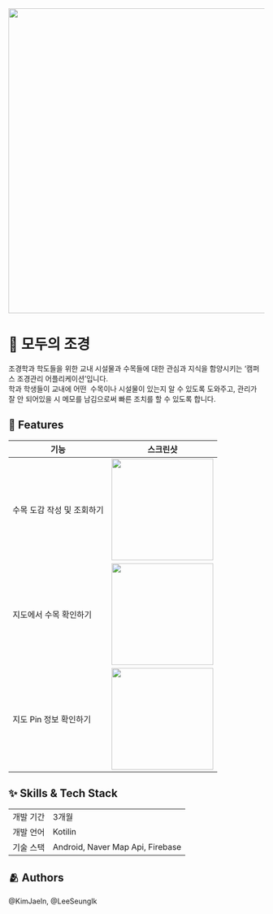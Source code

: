 <img width="600" alt="" src="https://github.com/user-attachments/assets/9ffe991e-5e0b-4d95-b2ce-1efb052ee317">

# :iphone: 모두의 조경

조경학과 학도들을 위한 교내 시설물과 수목들에 대한 관심과 지식을 함양시키는 ‘캠퍼스 조경관리 어플리케이션’입니다. <br>
학과 학생들이 교내에 어떤  수목이나 시설물이 있는지 알 수 있도록 도와주고, 관리가 잘 안 되어있을 시 메모를 남김으로써 빠른 조치를 할 수 있도록 합니다.

## :pushpin: Features

| 기능 | 스크린샷 |
| --- | --- |
| 수목 도감 작성 및 조회하기 |<img width="200" alt="" src="https://github.com/user-attachments/assets/e9ba3119-9485-49fe-b9d5-806102807020">|
| 지도에서 수목 확인하기 |<img width="200" alt="" src="https://github.com/user-attachments/assets/a54572e1-c136-4c66-b642-52d95a03613c">|
| 지도 Pin 정보 확인하기 |<img width="200" alt="" src="https://github.com/user-attachments/assets/5952dc77-cbf5-4863-876a-e2b28089318b">|

## :sparkles: Skills & Tech Stack
|  |  |
| --- | --- |
| 개발 기간 | 3개월 |
| 개발 언어 | Kotilin |
| 기술 스택 | Android, Naver Map Api, Firebase |


## :people_hugging: Authors

@KimJaeIn, @LeeSeungIk
